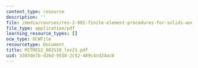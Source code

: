 ```yaml
---
content_type: resource
description: ''
file: /media/courses/res-2-002-finite-element-procedures-for-solids-and-structures-spring-2010/3303de7bd26d95382c52489c4cd24ac0_MITRES2_002S10_lec21.pdf
file_type: application/pdf
learning_resource_types: []
ocw_type: OCWFile
resourcetype: Document
title: MITRES2_002S10_lec21.pdf
uid: 3303de7b-d26d-9538-2c52-489c4cd24ac0
---
```

